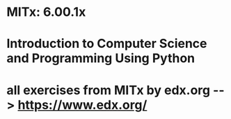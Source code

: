 # MITx: 6.00.1x
# Introduction to Computer Science and Programming Using Python
# all exercises from MITx by edx.org --> https://www.edx.org/
